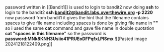 password written in [[Bandit1]] is used to login to bandit2
now doing **ssh** to login to the bandit2 
**ssh bandit2@bandit.labs.overthewire.org -p 2220**
now password from bandit1 
it gives the hint that the filename contains spaces
to give file name including spaces is done by giving file name in **""**
so i used the same **cat** command and gave file name in double quotation
**cat "spaces in this filename"**
so the password is 
**password:MNk8KNH3Usiio41PRUEoDFPqfxLPlSmx**
![[Pasted image 20241218122409.png]]